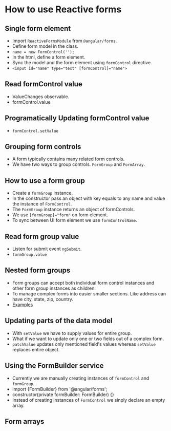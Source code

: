 # How to use Reactive forms

## Single form element

- Import `ReactiveFormsModule` from `@angular/forms`.
- Define form model in the class.
- `name = new FormControl('');`
- In the html, define a form element.
- Sync the model and the form element using `formControl` directive.
- `<input id="name" type="text" [formControl]="name">`

## Read formControl value

- ValueChanges observable.
- formControl.value

## Programatically Updating formControl value

- `formControl.setValue`

## Grouping form controls

- A form typically contains many related form controls.
- We have two ways to group controls. `FormGroup` and `FormArray`.

## How to use a form group

- Create a `formGroup` instance.
- In the constructor pass an object with key equals to any name and value the instance of `FormControl`.
- The `FormGroup` instance returns an object of formControls.
- We use `[formGroup]="form"` on form element.
- To sync between UI form element we use `formControlName`.

## Read form group value

- Listen for submit event `ngSubmit`.
- `formGroup.value`

## Nested form groups

- Form groups can accept both individual form control instances and other form group instances as children.
- To manage complex forms into easier smaller sections. Like address can have city, state, zip, country.
- [Examples](https://angular.dev/guide/forms/reactive-forms#group-the-nested-form-in-the-template)


## Updating parts of the data model

- With `setValue` we have to supply values for entire group.
- What if we want to update only one or two fields out of a complex form.
- `patchValue` updates only mentioned field's values whereas `setValue` replaces entire object.

## Using the FormBuilder service

- Currently we are manually creating instances of `formControl` and `formGroup`.
- import {FormBuilder} from '@angular/forms';
- constructor(private formBuilder: FormBuilder) {}
- Instead of creating instances of `FormControl` we sinply declare an empty array.


## Form arrays
